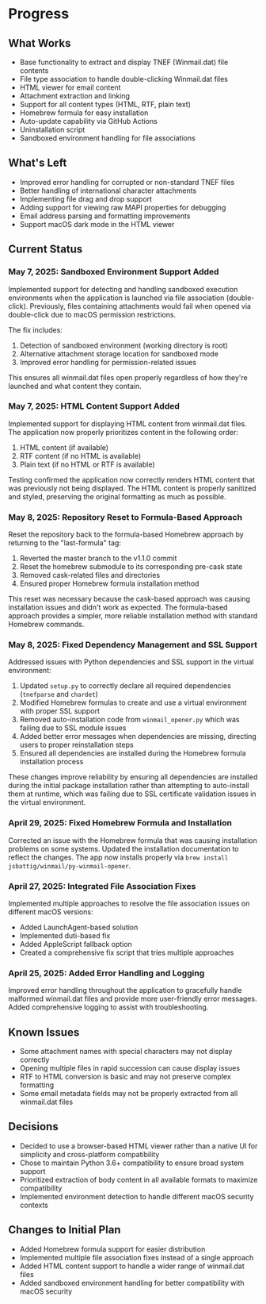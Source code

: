 # Progress

## What Works

- Base functionality to extract and display TNEF (Winmail.dat) file contents
- File type association to handle double-clicking Winmail.dat files
- HTML viewer for email content
- Attachment extraction and linking
- Support for all content types (HTML, RTF, plain text)
- Homebrew formula for easy installation
- Auto-update capability via GitHub Actions
- Uninstallation script
- Sandboxed environment handling for file associations

## What's Left

- Improved error handling for corrupted or non-standard TNEF files
- Better handling of international character attachments
- Implementing file drag and drop support
- Adding support for viewing raw MAPI properties for debugging
- Email address parsing and formatting improvements
- Support macOS dark mode in the HTML viewer

## Current Status

### May 7, 2025: Sandboxed Environment Support Added

Implemented support for detecting and handling sandboxed execution environments when the application is launched via file association (double-click). Previously, files containing attachments would fail when opened via double-click due to macOS permission restrictions.

The fix includes:
1. Detection of sandboxed environment (working directory is root)
2. Alternative attachment storage location for sandboxed mode
3. Improved error handling for permission-related issues

This ensures all winmail.dat files open properly regardless of how they're launched and what content they contain.

### May 7, 2025: HTML Content Support Added

Implemented support for displaying HTML content from winmail.dat files. The application now properly prioritizes content in the following order:
1. HTML content (if available)
2. RTF content (if no HTML is available)
3. Plain text (if no HTML or RTF is available)

Testing confirmed the application now correctly renders HTML content that was previously not being displayed. The HTML content is properly sanitized and styled, preserving the original formatting as much as possible.

### May 8, 2025: Repository Reset to Formula-Based Approach

Reset the repository back to the formula-based Homebrew approach by returning to the "last-formula" tag:
1. Reverted the master branch to the v1.1.0 commit
2. Reset the homebrew submodule to its corresponding pre-cask state
3. Removed cask-related files and directories 
4. Ensured proper Homebrew formula installation method

This reset was necessary because the cask-based approach was causing installation issues and didn't work as expected. The formula-based approach provides a simpler, more reliable installation method with standard Homebrew commands.

### May 8, 2025: Fixed Dependency Management and SSL Support

Addressed issues with Python dependencies and SSL support in the virtual environment:
1. Updated `setup.py` to correctly declare all required dependencies (`tnefparse` and `chardet`)
2. Modified Homebrew formulas to create and use a virtual environment with proper SSL support
3. Removed auto-installation code from `winmail_opener.py` which was failing due to SSL module issues
4. Added better error messages when dependencies are missing, directing users to proper reinstallation steps
5. Ensured all dependencies are installed during the Homebrew formula installation process

These changes improve reliability by ensuring all dependencies are installed during the initial package installation rather than attempting to auto-install them at runtime, which was failing due to SSL certificate validation issues in the virtual environment.

### April 29, 2025: Fixed Homebrew Formula and Installation

Corrected an issue with the Homebrew formula that was causing installation problems on some systems. Updated the installation documentation to reflect the changes. The app now installs properly via `brew install jsbattig/winmail/py-winmail-opener`.

### April 27, 2025: Integrated File Association Fixes

Implemented multiple approaches to resolve the file association issues on different macOS versions:
- Added LaunchAgent-based solution
- Implemented duti-based fix
- Added AppleScript fallback option
- Created a comprehensive fix script that tries multiple approaches

### April 25, 2025: Added Error Handling and Logging

Improved error handling throughout the application to gracefully handle malformed winmail.dat files and provide more user-friendly error messages. Added comprehensive logging to assist with troubleshooting.

## Known Issues

- Some attachment names with special characters may not display correctly
- Opening multiple files in rapid succession can cause display issues
- RTF to HTML conversion is basic and may not preserve complex formatting
- Some email metadata fields may not be properly extracted from all winmail.dat files

## Decisions

- Decided to use a browser-based HTML viewer rather than a native UI for simplicity and cross-platform compatibility
- Chose to maintain Python 3.6+ compatibility to ensure broad system support
- Prioritized extraction of body content in all available formats to maximize compatibility
- Implemented environment detection to handle different macOS security contexts

## Changes to Initial Plan

- Added Homebrew formula support for easier distribution
- Implemented multiple file association fixes instead of a single approach
- Added HTML content support to handle a wider range of winmail.dat files
- Added sandboxed environment handling for better compatibility with macOS security
